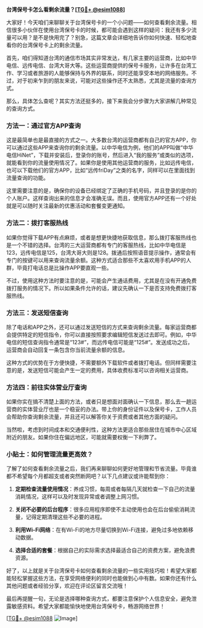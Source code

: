 **台湾保号卡怎么看剩余流量？[[TG💪+ @esim1088](https://t.me/s/esim1088)]**

大家好！今天咱们来聊聊关于台湾保号卡的一个小问题——如何查看剩余流量。相信很多小伙伴在使用台湾保号卡的时候，都可能会遇到这样的疑问：我还有多少流量可以用？是不是快用完了？别急，这篇文章会详细地告诉你如何快速、轻松地查看你的台湾保号卡上的剩余流量。

首先，咱们得知道台湾的通信市场其实非常发达，有几家主要的运营商，比如中华电信、远传电信、台湾大哥大等。这些运营商提供的保号卡服务，让许多在台湾工作、学习或者旅游的人能够保持与外界的联系，同时还能享受本地的网络服务。不过，对于初来乍到的朋友来说，可能对这些操作还不太熟悉，尤其是流量的查询方式。

那么，具体怎么查呢？其实方法还挺多的，接下来我会分步骤为大家讲解几种常见的查询方式。

### 方法一：通过官方APP查询

这是最简单也是最直接的方式之一。大多数台湾的运营商都有自己的官方APP，你可以通过这些APP来查询你的剩余流量。以中华电信为例，他们的APP叫做“中华电信HiNet”，下载并安装后，登录你的账号，然后进入“我的服务”或类似的选项，就能看到你的流量使用情况了。如果你是使用其他运营商的服务，比如远传电信，也可以下载他们的官方APP，比如“远传friDay”之类的名字，同样可以在里面找到流量查询的功能。

这里需要注意的是，确保你的设备已经绑定了正确的手机号码，并且登录的是你的个人账户。这样查询出来的信息才会准确无误。而且，使用官方APP还有一个好处就是可以随时关注最新的优惠活动和套餐变更通知。

### 方法二：拨打客服热线

如果你觉得下载APP有点麻烦，或者是想更快捷地获取信息，那么拨打客服热线也是一个不错的选择。台湾的三大运营商都有专门的客服热线，比如中华电信是123，远传电信是125，台湾大哥大则是128。拨通后按照语音提示操作，通常会有专门的按键可以用来查询流量余额。这种方式适合那些不太喜欢用手机APP的人群，毕竟打电话总是比操作APP要直观一些。

不过，使用这种方法时要注意的是，可能会产生通话费用，尤其是在没有开通免费拨打服务的情况下。所以如果条件允许的话，建议先确认一下是否支持免费拨打客服热线。

### 方法三：发送短信查询

除了电话和APP之外，还可以通过发送短信的方式来查询剩余流量。每家运营商都会提供特定的短信指令，你可以直接按照要求编辑短信发送过去即可。例如，中华电信的短信查询指令通常是“123#”，而远传电信可能是“125#”。发送成功之后，运营商会自动回复一条包含你当前流量余额的信息。

这种方式的优势在于方便快捷，不需要额外下载软件或者拨打电话。但同样需要注意的是，发送短信可能会产生一定的费用，具体收费标准可以咨询相关运营商。

### 方法四：前往实体营业厅查询

如果你实在搞不清楚上面的方法，或者只是想面对面确认一下信息，那么去一趟运营商的实体营业厅也是一个稳妥的办法。带上你的身份证件以及保号卡，工作人员会帮助你查询剩余流量，并且还可以解答你关于资费或者其他方面的疑问。

当然啦，考虑到时间成本和交通便利性，这种方法更适合那些居住在城市中心区域附近的朋友。如果你住在偏远地区，可能就需要权衡一下利弊了。

### 小贴士：如何管理流量更高效？

了解了如何查看剩余流量之后，我们再来聊聊如何更好地管理和节省流量。毕竟谁都不希望每个月都超支或者突然断网吧？以下几点建议或许能帮到你：

1. **定期检查流量使用情况**：养成习惯，每周或者每隔几天就检查一下自己的流量消耗情况，这样可以及时发现异常或者调整上网习惯。
   
2. **关闭不必要的后台程序**：很多应用程序即使不主动使用也会在后台偷偷消耗流量，记得定期清理这些不必要的进程。
   
3. **利用Wi-Fi网络**：在有Wi-Fi的地方尽量切换到Wi-Fi连接，避免过多地依赖移动数据。
   
4. **选择合适的套餐**：根据自己的实际需求选择最适合自己的资费方案，避免浪费资源。

好了，以上就是关于台湾保号卡如何查看剩余流量的一些实用技巧啦！希望大家都能轻松掌握这些方法，在享受网络便利的同时也能做到心中有数。如果你还有什么其他问题或者经验分享，欢迎在评论区留言交流哦！

最后再提醒一句，无论是选择哪种查询方式，都要注意保护个人信息安全，避免泄露敏感资料。希望大家都能愉快地使用台湾保号卡，畅游网络世界！

[[TG💪+ @esim1088](https://t.me/s/esim1088) ![Image](https://i.postimg.cc/4NQfJmqS/Snipaste-2025-05-13-00-14-12.png)]